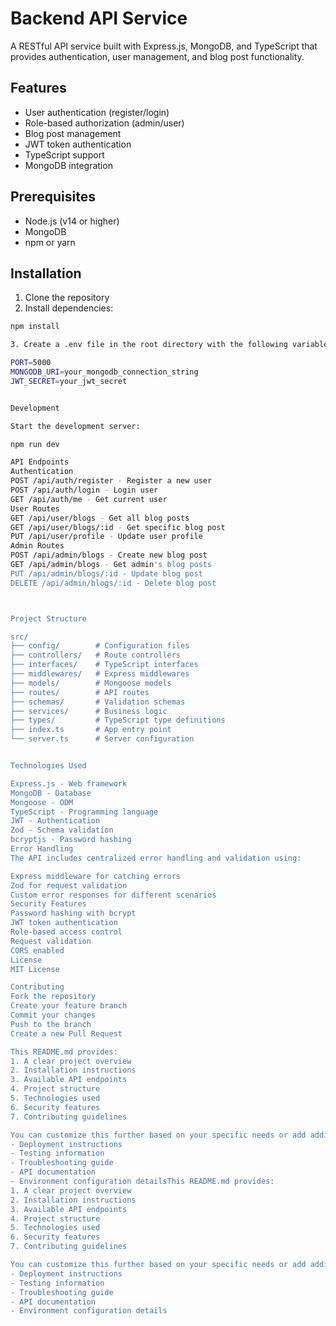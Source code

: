 # Backend API Service

A RESTful API service built with Express.js, MongoDB, and TypeScript that provides authentication, user management, and blog post functionality.

## Features

- User authentication (register/login)
- Role-based authorization (admin/user)
- Blog post management
- JWT token authentication
- TypeScript support
- MongoDB integration

## Prerequisites

- Node.js (v14 or higher)
- MongoDB
- npm or yarn

## Installation

1. Clone the repository
2. Install dependencies:
```sh
npm install

3. Create a .env file in the root directory with the following variables:

PORT=5000
MONGODB_URI=your_mongodb_connection_string
JWT_SECRET=your_jwt_secret


Development

Start the development server:

npm run dev

API Endpoints
Authentication
POST /api/auth/register - Register a new user
POST /api/auth/login - Login user
GET /api/auth/me - Get current user
User Routes
GET /api/user/blogs - Get all blog posts
GET /api/user/blogs/:id - Get specific blog post
PUT /api/user/profile - Update user profile
Admin Routes
POST /api/admin/blogs - Create new blog post
GET /api/admin/blogs - Get admin's blog posts
PUT /api/admin/blogs/:id - Update blog post
DELETE /api/admin/blogs/:id - Delete blog post



Project Structure

src/
├── config/        # Configuration files
├── controllers/   # Route controllers
├── interfaces/    # TypeScript interfaces
├── middlewares/   # Express middlewares
├── models/        # Mongoose models
├── routes/        # API routes
├── schemas/       # Validation schemas
├── services/      # Business logic
├── types/         # TypeScript type definitions
├── index.ts       # App entry point
└── server.ts      # Server configuration


Technologies Used

Express.js - Web framework
MongoDB - Database
Mongoose - ODM
TypeScript - Programming language
JWT - Authentication
Zod - Schema validation
bcryptjs - Password hashing
Error Handling
The API includes centralized error handling and validation using:

Express middleware for catching errors
Zod for request validation
Custom error responses for different scenarios
Security Features
Password hashing with bcrypt
JWT token authentication
Role-based access control
Request validation
CORS enabled
License
MIT License

Contributing
Fork the repository
Create your feature branch
Commit your changes
Push to the branch
Create a new Pull Request

This README.md provides:
1. A clear project overview
2. Installation instructions
3. Available API endpoints
4. Project structure
5. Technologies used
6. Security features
7. Contributing guidelines

You can customize this further based on your specific needs or add additional sections like:
- Deployment instructions
- Testing information
- Troubleshooting guide
- API documentation
- Environment configuration detailsThis README.md provides:
1. A clear project overview
2. Installation instructions
3. Available API endpoints
4. Project structure
5. Technologies used
6. Security features
7. Contributing guidelines

You can customize this further based on your specific needs or add additional sections like:
- Deployment instructions
- Testing information
- Troubleshooting guide
- API documentation
- Environment configuration details
